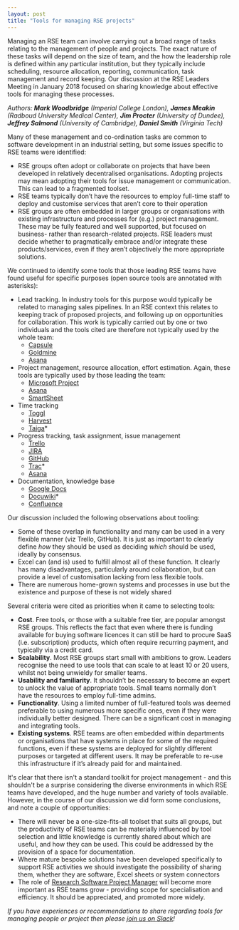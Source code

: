 ```yaml
---
layout: post
title: "Tools for managing RSE projects"
---
```


Managing an RSE team can involve carrying out a broad range of tasks relating to the management of people and projects. The exact nature of these tasks will depend on the size of team, and the how the leadership role is defined within any particular institution, but they typically include scheduling, resource allocation, reporting, communication, task management and record keeping. Our discussion at the RSE Leaders Meeting in January 2018 focused on sharing knowledge about effective tools for managing these processes.

_Authors: **Mark Woodbridge** (Imperial College London), **James Meakin** (Radboud University Medical Center), **Jim Procter** (University of Dundee), **Jeffrey Salmond** (University of Cambridge), **Daniel Smith** (Virginia Tech)_

Many of these management and co-ordination tasks are common to software development in an industrial setting, but some issues specific to RSE teams were identified:
- RSE groups often adopt or collaborate on projects that have been developed in relatively decentralised organisations. Adopting projects may mean adopting their tools for issue management or communication. This can lead to a fragmented toolset.
- RSE teams typically don’t have the resources to employ full-time staff to deploy and customise services that aren’t core to their operation
- RSE groups are often embedded in larger groups or organisations with existing infrastructure and processes for (e.g.) project management. These may be fully featured and well supported, but focused on business- rather than research-related projects. RSE leaders must decide whether to pragmatically embrace and/or integrate these products/services, even if they aren’t objectively the more appropriate solutions.

We continued to identify some tools that those leading RSE teams have found useful for specific purposes (open source tools are annotated with asterisks):
- Lead tracking. In industry tools for this purpose would typically be related to managing sales pipelines. In an RSE context this relates to keeping track of proposed projects, and following up on opportunities for collaboration. This work is typically carried out by one or two individuals and the tools cited are therefore not typically used by the whole team:
  - [Capsule](https://capsulecrm.com/)
  - [Goldmine](https://www.goldmine.com/)
  - [Asana](https://asana.com/)
- Project management, resource allocation, effort estimation. Again, these tools are typically used by those leading the team:
  - [Microsoft Project](https://products.office.com/en-gb/project/project-and-portfolio-management-software)
  - [Asana](https://asana.com/)
  - [SmartSheet](https://www.smartsheet.com/)
- Time tracking
  - [Toggl](https://toggl.com/)
  - [Harvest](https://www.getharvest.com/)
  - [Taiga](https://taiga.io/)*
- Progress tracking, task assignment, issue management
  - [Trello](https://trello.com/)
  - [JIRA](https://www.atlassian.com/software/jira)
  - [GitHub](https://github.com/)
  - [Trac](https://trac.edgewall.org/)*
  - [Asana](https://asana.com/)
- Documentation, knowledge base
  - [Google Docs](https://docs.google.com/)
  - [Docuwiki](https://www.dokuwiki.org/)*
  - [Confluence](https://www.atlassian.com/software/confluence)

Our discussion included the following observations about tooling:
- Some of these overlap in functionality and many can be used in a very flexible manner (viz Trello, GitHub). It is just as important to clearly define *how* they should be used as deciding *which* should be used, ideally by consensus.
- Excel can (and is) used to fulfill almost all of these function. It clearly has many disadvantages, particularly around collaboration, but can provide a level of customisation lacking from less flexible tools.
- There are numerous home-grown systems and processes in use but the existence and purpose of these is not widely shared

Several criteria were cited as priorities when it came to selecting tools:
- **Cost**. Free tools, or those with a suitable free tier, are popular amongst RSE groups. This reflects the fact that even where there is funding available for buying software licences it can still be hard to procure SaaS (i.e. subscription) products, which often require recurring payment, and typically via a credit card.
- **Scalability**. Most RSE groups start small with ambitions to grow. Leaders recognise the need to use tools that can scale to at least 10 or 20 users, whilst not being unwieldy for smaller teams.
- **Usability and familiarity**. It shouldn’t be necessary to become an expert to unlock the value of appropriate tools. Small teams normally don’t have the resources to employ full-time admins.
- **Functionality**. Using a limited number of full-featured tools was deemed preferable to using numerous more specific ones, even if they were individually better designed. There can be a significant cost in managing and integrating tools.
- **Existing systems**. RSE teams are often embedded within departments or organisations that have systems in place for some of the required functions, even if these systems are deployed for slightly different purposes or targeted at different users. It may be preferable to re-use this infrastructure if it’s already paid for and maintained.

It's clear that there isn't a standard toolkit for project management - and this shouldn't be a surprise considering the diverse environments in which RSE teams have developed, and the huge number and variety of tools available. However, in the course of our discussion we did form some conclusions, and note a couple of opportunities:
- There will never be a one-size-fits-all toolset that suits all groups, but the productivity of RSE teams can be materially influenced by tool selection and little knowledge is currently shared about which are useful, and how they can be used. This could be addressed by the provision of a space for documentation.
- Where mature bespoke solutions have been developed specifically to support RSE activities we should investigate the possibility of sharing them, whether they are software, Excel sheets or system connectors
- The role of [Research Software Project Manager](https://software.ac.uk/blog/2017-12-04-research-software-project-manager) will become more important as RSE teams grow - providing scope for specialisation and efficiency. It should be appreciated, and promoted more widely.

_If you have experiences or recommendations to share regarding tools for managing people or project then please [join us on Slack](http://rse.ac.uk/join-us/)!_
